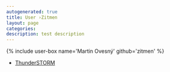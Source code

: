 ```yaml
---
autogenerated: true
title: User ›Zitmen
layout: page
categories: 
description: test description
---
```


{% include user-box name='Martin Ovesný' github='zitmen' %}

-   [ThunderSTORM](https://github.com/zitmen/thunderstorm)
